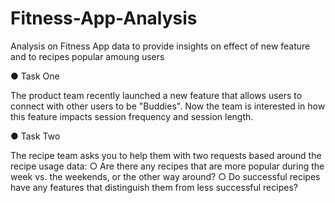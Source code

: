 # Fitness-App-Analysis
Analysis on Fitness App data to provide insights on effect of new feature and to recipes popular amoung users

● Task One

The product team recently launched a new feature that allows users to connect with
other users to be "Buddies". Now the team is interested in how this feature impacts
session frequency and session length.

● Task Two

The recipe team asks you to help them with two requests based around the recipe usage
data:
○ Are there any recipes that are more popular during the week vs. the weekends, or
the other way around?
○ Do successful recipes have any features that distinguish them from less
successful recipes?



